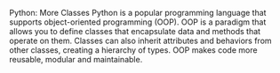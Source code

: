Python: More Classes
Python is a popular programming language that supports object-oriented programming (OOP). OOP is a paradigm that allows you to define classes that encapsulate data and methods that operate on them. Classes can also inherit attributes and behaviors from other classes, creating a hierarchy of types. OOP makes code more reusable, modular and maintainable.
